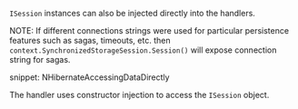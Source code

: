 `ISession` instances can also be injected directly into the handlers.

NOTE: If different connections strings were used for particular persistence features such as sagas, timeouts, etc. then `context.SynchronizedStorageSession.Session()` will expose connection string for sagas.

snippet: NHibernateAccessingDataDirectly

The handler uses constructor injection to access the `ISession` object.
